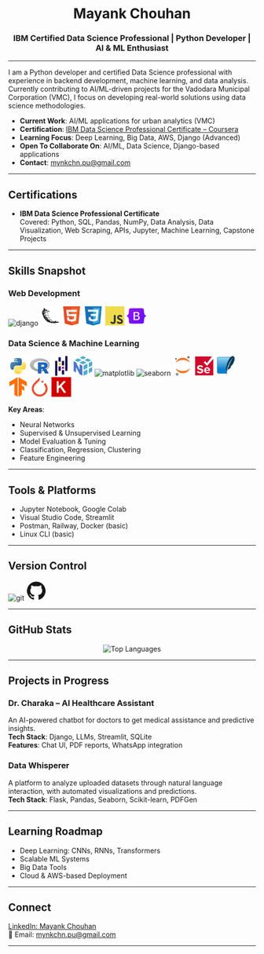 <h1 align="center">Mayank Chouhan</h1>
<h3 align="center">IBM Certified Data Science Professional | Python Developer | AI & ML Enthusiast</h3>

---

I am a Python developer and certified Data Science professional with experience in backend development, machine learning, and data analysis. Currently contributing to AI/ML-driven projects for the Vadodara Municipal Corporation (VMC), I focus on developing real-world solutions using data science methodologies.

- **Current Work**: AI/ML applications for urban analytics (VMC)
- **Certification**: [IBM Data Science Professional Certificate – Coursera](https://coursera.org/share/e6b61c16dc72826b21328cae6d23fa2a)
- **Learning Focus**: Deep Learning, Big Data, AWS, Django (Advanced)
- **Open To Collaborate On**: AI/ML, Data Science, Django-based applications
- **Contact**: mynkchn.pu@gmail.com

---

## Certifications

- **IBM Data Science Professional Certificate**  
  Covered: Python, SQL, Pandas, NumPy, Data Analysis, Data Visualization, Web Scraping, APIs, Jupyter, Machine Learning, Capstone Projects

---

## Skills Snapshot

### Web Development
<p align="left">
  <img src="https://cdn.worldvectorlogo.com/logos/django.svg" alt="django" width="40" height="40"/>
  <img src="https://raw.githubusercontent.com/devicons/devicon/master/icons/flask/flask-original.svg" alt="flask" width="40" height="40"/>
  <img src="https://raw.githubusercontent.com/devicons/devicon/master/icons/html5/html5-original.svg" alt="html" width="40" height="40"/>
  <img src="https://raw.githubusercontent.com/devicons/devicon/master/icons/css3/css3-original.svg" alt="css3" width="40" height="40"/>
  <img src="https://raw.githubusercontent.com/devicons/devicon/master/icons/javascript/javascript-original.svg" alt="javascript" width="40" height="40"/>
  <img src="https://raw.githubusercontent.com/devicons/devicon/master/icons/bootstrap/bootstrap-original.svg" alt="bootstrap" width="40" height="40"/>
</p>

### Data Science & Machine Learning
<p align="left">
  <img src="https://raw.githubusercontent.com/devicons/devicon/master/icons/python/python-original.svg" alt="python" width="40" height="40"/>
  <img src="https://raw.githubusercontent.com/devicons/devicon/master/icons/r/r-original.svg" alt="r" width="40" height="40"/>
  <img src="https://raw.githubusercontent.com/devicons/devicon/master/icons/pandas/pandas-original.svg" alt="pandas" width="40" height="40"/>
  <img src="https://raw.githubusercontent.com/devicons/devicon/master/icons/numpy/numpy-original.svg" alt="numpy" width="40" height="40"/>
  <img src="https://upload.wikimedia.org/wikipedia/commons/8/84/Matplotlib_icon.svg" alt="matplotlib" width="40" height="40"/>
  <img src="https://seaborn.pydata.org/_static/logo-wide-lightbg.svg" alt="seaborn" width="100" height="40"/>
  <img src="https://raw.githubusercontent.com/devicons/devicon/master/icons/jupyter/jupyter-original.svg" alt="jupyter" width="40" height="40"/>
  <img src="https://raw.githubusercontent.com/devicons/devicon/master/icons/selenium/selenium-original.svg" alt="selenium" width="40" height="40"/>
  <img src="https://raw.githubusercontent.com/devicons/devicon/master/icons/sqlite/sqlite-original.svg" alt="sql" width="40" height="40"/>
  <img src="https://raw.githubusercontent.com/devicons/devicon/master/icons/tensorflow/tensorflow-original.svg" alt="tensorflow" width="40" height="40"/>
  <img src="https://raw.githubusercontent.com/devicons/devicon/master/icons/pytorch/pytorch-original.svg" alt="pytorch" width="40" height="40"/>
  <img src="https://raw.githubusercontent.com/devicons/devicon/master/icons/keras/keras-original.svg" alt="keras" width="40" height="40"/>
</p>

**Key Areas**:
- Neural Networks
- Supervised & Unsupervised Learning
- Model Evaluation & Tuning
- Classification, Regression, Clustering
- Feature Engineering

---

## Tools & Platforms

- Jupyter Notebook, Google Colab  
- Visual Studio Code, Streamlit  
- Postman, Railway, Docker (basic)  
- Linux CLI (basic)

---

## Version Control
<p align="left">
  <img src="https://www.vectorlogo.zone/logos/git-scm/git-scm-icon.svg" alt="git" width="40" height="40"/>
  <img src="https://raw.githubusercontent.com/devicons/devicon/master/icons/github/github-original.svg" alt="github" width="40" height="40"/>
</p>

---

## GitHub Stats

<p align="center">
  <img src="https://github-readme-stats.vercel.app/api/top-langs?username=mynkchn&show_icons=true&locale=en&layout=compact" alt="Top Languages" />
</p>

---

## Projects in Progress

### Dr. Charaka – AI Healthcare Assistant  
An AI-powered chatbot for doctors to get medical assistance and predictive insights.  
**Tech Stack**: Django, LLMs, Streamlit, SQLite  
**Features**: Chat UI, PDF reports, WhatsApp integration

### Data Whisperer  
A platform to analyze uploaded datasets through natural language interaction, with automated visualizations and predictions.  
**Tech Stack**: Flask, Pandas, Seaborn, Scikit-learn, PDFGen

---

## Learning Roadmap

- Deep Learning: CNNs, RNNs, Transformers  
- Scalable ML Systems  
- Big Data Tools  
- Cloud & AWS-based Deployment

---

## Connect

[LinkedIn: Mayank Chouhan](https://linkedin.com/in/mayank-chouhan-b12940288)  
📧 Email: mynkchn.pu@gmail.com

---